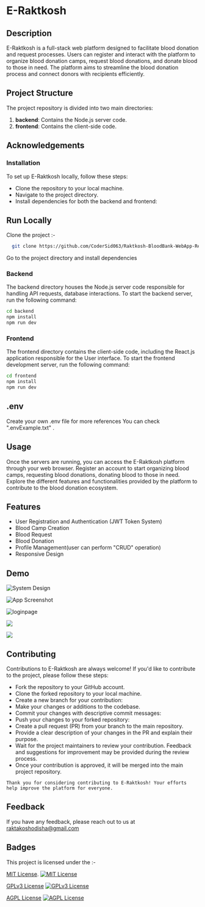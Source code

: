 # E-Raktkosh

## Description

E-Raktkosh is a full-stack web platform designed to facilitate blood donation and request processes. Users can register and interact with the platform to organize blood donation camps, request blood donations, and donate blood to those in need. The platform aims to streamline the blood donation process and connect donors with recipients efficiently.

## Project Structure

The project repository is divided into two main directories:

1. **backend**: Contains the Node.js server code.
2. **frontend**: Contains the client-side code.

## Acknowledgements

### Installation

To set up E-Raktkosh locally, follow these steps:

- Clone the repository to your local machine.
- Navigate to the project directory.
- Install dependencies for both the backend and frontend:

## Run Locally

Clone the project :-

```bash
  git clone https://github.com/CoderSid063/Raktkosh-BloodBank-WebApp-React.git
```

Go to the project directory and install dependencies

### Backend

The backend directory houses the Node.js server code responsible for handling API requests, database interactions. To start the backend server, run the following command:

```bash
cd backend
npm install
npm run dev
```

### Frontend

The frontend directory contains the client-side code, including the React.js application responsible for the User interface. To start the frontend development server, run the following command:

```bash
cd frontend
npm install
npm run dev
```

## .env

Create your own .env file for more references You can check ".envExample.txt" .

## Usage

Once the servers are running, you can access the E-Raktkosh platform through your web browser. Register an account to start organizing blood camps, requesting blood donations, donating blood to those in need. Explore the different features and functionalities provided by the platform to contribute to the blood donation ecosystem.

## Features

- User Registration and Authentication (JWT Token System)
- Blood Camp Creation
- Blood Request
- Blood Donation
- Profile Management(user can perform "CRUD" operation)
- Responsive Design

## Demo
![System Design](https://res.cloudinary.com/raktkoshodisha/image/upload/v1715405939/website%20images/bivmzpunv4aojmuwgxei.png)

![App Screenshot](https://res.cloudinary.com/raktkoshodisha/image/upload/v1714195263/website%20images/baz7moswbzzjgbw4zomw.png)

![loginpage](https://res.cloudinary.com/raktkoshodisha/image/upload/v1714195181/website%20images/idzkuc1dl4jybtxv6hr7.png)

![](https://res.cloudinary.com/raktkoshodisha/image/upload/v1714195509/website%20images/tmxlofda14elsn5foyrc.png)

![](https://res.cloudinary.com/raktkoshodisha/image/upload/v1714195593/website%20images/xnppb7veibeqmuzwr9sk.png)

## Contributing

Contributions to E-Raktkosh are always welcome! If you'd like to contribute to the project, please follow these steps:

- Fork the repository to your GitHub account.
- Clone the forked repository to your local machine.
- Create a new branch for your contribution:
- Make your changes or additions to the codebase.
- Commit your changes with descriptive commit messages:
- Push your changes to your forked repository:
- Create a pull request (PR) from your branch to the main repository.
- Provide a clear description of your changes in the PR and explain their purpose.
- Wait for the project maintainers to review your contribution. Feedback and suggestions for improvement may be provided during the review process.
- Once your contribution is approved, it will be merged into the main project repository.

`Thank you for considering contributing to E-Raktkosh! Your efforts help improve the platform for everyone.`

## Feedback

If you have any feedback, please reach out to us at raktakoshodisha@gmail.com

## Badges

This project is licensed under the :-

[MIT License](LICENSE).
[![MIT License](https://img.shields.io/badge/License-MIT-green.svg)](https://choosealicense.com/licenses/mit/)

[GPLv3 License](LICENSE)
[![GPLv3 License](https://img.shields.io/badge/License-GPL%20v3-yellow.svg)](https://opensource.org/licenses/)

[AGPL License](LICENSE)
[![AGPL License](https://img.shields.io/badge/license-AGPL-blue.svg)](http://www.gnu.org/licenses/agpl-3.0)
